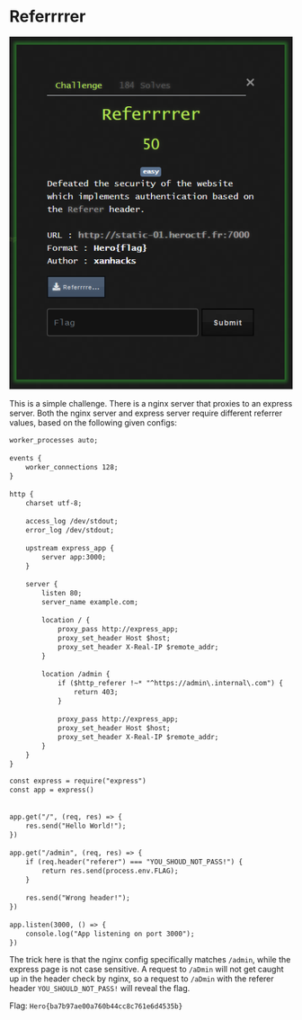 # Referrrrer

![](2023-05-14-12-23-17.png)

This is a simple challenge. There is a nginx server that proxies to an express server. Both the nginx server and express server require different referrer values, based on the following given configs:

```
worker_processes auto;

events {
    worker_connections 128;
}

http {
    charset utf-8;

    access_log /dev/stdout;
    error_log /dev/stdout;

    upstream express_app {
        server app:3000;
    }

    server {
        listen 80;
        server_name example.com;

        location / {
            proxy_pass http://express_app;
            proxy_set_header Host $host;
            proxy_set_header X-Real-IP $remote_addr;
        }

        location /admin {
            if ($http_referer !~* "^https://admin\.internal\.com") {
                return 403;
            }

            proxy_pass http://express_app;
            proxy_set_header Host $host;
            proxy_set_header X-Real-IP $remote_addr;
        }
    }
}
```

```
const express = require("express")
const app = express()


app.get("/", (req, res) => {
    res.send("Hello World!");
})

app.get("/admin", (req, res) => {
    if (req.header("referer") === "YOU_SHOUD_NOT_PASS!") {
        return res.send(process.env.FLAG);
    }

    res.send("Wrong header!");
})

app.listen(3000, () => {
    console.log("App listening on port 3000");
})
```

The trick here is that the nginx config specifically matches `/admin`, while the express page is not case sensitive. A request to `/aDmin` will not get caught up in the header check by nginx, so a request to `/aDmin` with the referer header `YOU_SHOULD_NOT_PASS!` will reveal the flag.

Flag: `Hero{ba7b97ae00a760b44cc8c761e6d4535b}`
